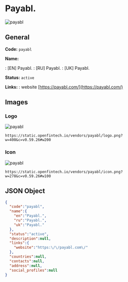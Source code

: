 
# Payabl. 
![payabl](https://static.openfintech.io/vendors/payabl/logo.png?w=400&c=v0.59.26#w200)  

## General 
 
**Code:** `payabl` 
 
**Name:** 
 
:	[EN] Payabl. 
:	[RU] Payabl. 
:	[UK] Payabl. 
 
**Status:** `active` 
 
**Links:** 
: website [https://payabl.com/](https://payabl.com/) 
 

## Images 

### Logo 
 
![payabl](https://static.openfintech.io/vendors/payabl/logo.png?w=400&c=v0.59.26#w200)  

```
https://static.openfintech.io/vendors/payabl/logo.png?w=400&c=v0.59.26#w200
```  

### Icon 
 
![payabl](https://static.openfintech.io/vendors/payabl/icon.png?w=278&c=v0.59.26#w100)  

```
https://static.openfintech.io/vendors/payabl/icon.png?w=278&c=v0.59.26#w100
```  

## JSON Object 

```json
{
  "code":"payabl",
  "name":{
    "en":"Payabl.",
    "ru":"Payabl.",
    "uk":"Payabl."
  },
  "status":"active",
  "description":null,
  "links":{
    "website":"https:\/\/payabl.com\/"
  },
  "countries":null,
  "contacts":null,
  "address":null,
  "social_profiles":null
}
```  

